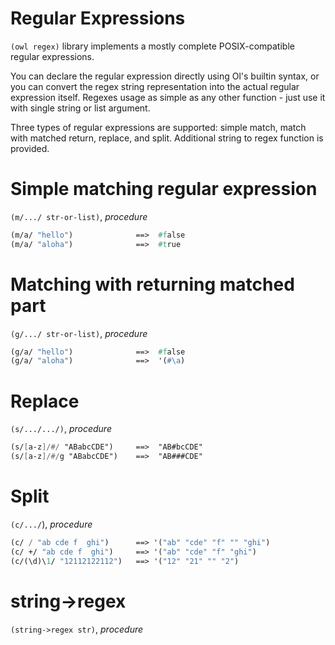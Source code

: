 Regular Expressions
===================

`(owl regex)` library implements a mostly complete POSIX-compatible regular expressions.

You can declare the regular expression directly using Ol's builtin syntax, or you can convert the regex string representation into the actual regular expression itself. Regexes usage as simple as any other function - just use it with single string or list argument.

Three types of regular expressions are supported: simple match, match with matched return, replace, and split. Additional string to regex function is provided.

# Simple matching regular expression
`(m/.../ str-or-list)`, *procedure*

```scheme
(m/a/ "hello")              ==>  #false
(m/a/ "aloha")              ==>  #true
```

# Matching with returning matched part
`(g/.../ str-or-list)`, *procedure*

```scheme
(g/a/ "hello")              ==>  #false
(g/a/ "aloha")              ==>  '(#\a)
```

# Replace
`(s/.../.../)`, *procedure*

```scheme
(s/[a-z]/#/ "ABabcCDE")     ==>  "AB#bcCDE"
(s/[a-z]/#/g "ABabcCDE")    ==>  "AB###CDE"
```

# Split
`(c/.../`), *procedure*

```scheme
(c/ / "ab cde f  ghi")      ==> '("ab" "cde" "f" "" "ghi")
(c/ +/ "ab cde f  ghi")     ==> '("ab" "cde" "f" "ghi")
(c/(\d)\1/ "12112122112")   ==> '("12" "21" "" "2")
```


# string->regex
`(string->regex str)`, *procedure*

```scheme
```
